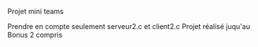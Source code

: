 Projet mini teams

Prendre en compte seulement serveur2.c et client2.c
Projet réalisé juqu'au Bonus 2 compris 
